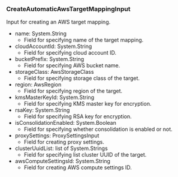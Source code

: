 ### CreateAutomaticAwsTargetMappingInput
Input for creating an AWS target mapping.

- name: System.String
  - Field for specifying name of the target mapping.
- cloudAccountId: System.String
  - Field for specifying cloud account ID.
- bucketPrefix: System.String
  - Field for specifying AWS bucket name.
- storageClass: AwsStorageClass
  - Field for specifying storage class of the target.
- region: AwsRegion
  - Field for specifying region of the target.
- kmsMasterKeyId: System.String
  - Field for specifying KMS master key for encryption.
- rsaKey: System.String
  - Field for specifying RSA key for encryption.
- isConsolidationEnabled: System.Boolean
  - Field for specifying whether consolidation is enabled or not.
- proxySettings: ProxySettingsInput
  - Field for creating proxy settings.
- clusterUuidList: list of System.Strings
  - Field for specifying list cluster UUID of the target.
- awsComputeSettingsId: System.String
  - Field for creating AWS compute settings ID.
